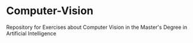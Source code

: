 # Computer-Vision
Repository for Exercises about Computer Vision in the Master's Degree in Artificial Intelligence
